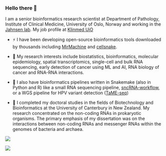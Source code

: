 ### Hello there 👋

I am a senior bioinformatics research scientist at Department of Pathology, Institute of Clinical Medicine, University of Oslo, Norway and working in the [Jahnsen lab](https://jahnsenlab.org/). My job profile at [Klinmed UiO](https://www.med.uio.no/klinmed/english/people/aca/sinanuu/)  

- ⚡ I have been developing open-source bioinformatics tools downloaded by thousands including [MirMachine](https://github.com/sinanugur/MirMachine) and [cellsnake](https://github.com/sinanugur/cellsnake).

- 🔭 My research interests include biostatistics, bioinformatics, molecular epidemiology, spatial transcriptomics, single-cell and bulk RNA sequencing, early detection of cancer using ML and AI, RNA biology of cancer and RNA-RNA interactions.
  
- 🔭 I also have bioinformatics pipelines written in Snakemake (also in Python and R) like a small RNA sequencing pipeline, [sncRNA-workflow](https://github.com/sinanugur/sncRNA-workflow), or a WGS pipeline for HPV variant detection ([TaME-seq](https://github.com/sinanugur/TaME-seq))
  
- 🌱 I completed my doctoral studies in the fields of Biotechnology and Bioinformatics at the University of Canterbury in New Zealand. My research concentrated on the non-coding RNAs in prokaryotic organisms. The primary emphasis of my dissertation was on the interactions between non-coding RNAs and messenger RNAs within the genomes of bacteria and archaea.

![](https://komarev.com/ghpvc/?username=sinanugur)

![](https://img.shields.io/twitter/follow/sinanugur?style=social)

<!--
**sinanugur/sinanugur** is a ✨ _special_ ✨ repository because its `README.md` (this file) appears on your GitHub profile.

Here are some ideas to get you started:

- 🔭 I’m currently working on ...
- 🌱 I’m currently learning ...
- 👯 I’m looking to collaborate on ...
- 🤔 I’m looking for help with ...
- 💬 Ask me about ...
- 📫 How to reach me: ...
- 😄 Pronouns: ...
- ⚡ Fun fact: ...
-->
